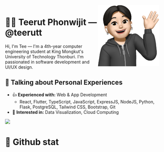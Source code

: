 <img a="Hi!" align="right" height="200" width="200" alt="teerut's avatar" src="https://raw.githubusercontent.com/teerutt/teerutt/main/img/avatar.png"/>

# 🧑🏻 Teerut Phonwijit — @teerutt

Hi, I'm Tee — I'm a 4th-year computer engineering student at King Mongkut's University of Technology Thonburi. I'm passionated in software development and UI/UX design. 

## 💬 Talking about Personal Experiences
- 👍 **Experienced with:** Web & App Development
    - React, Flutter, TypeScript, JavaScript, ExpressJS, NodeJS, Python, Flask, PostgreSQL, Tailwind CSS, Bootstrap, Git 
- 👀 **Interested in:** Data Visualization, Cloud Computing

<img height="64" src="https://skillicons.dev/icons?i=react,flutter,ts,js,express,nodejs,nextjs,py,flask,postgres,mysql,sqlite,tailwind,bootstrap,php,html,spring,java,c,docker,redis,nginx,vite,postman,git,github,figma&perline=16" />

<a href="https://www.linkedin.com/in/teerutt/">
   <img src="https://img.shields.io/badge/LinkedIn-0077B5?style=for-the-badge&logo=linkedin&logoColor=white" alt="" />
</a>

# 🚀 Github stat
<div style="display: flex;">
  <img height="150" src="https://github-readme-stats.vercel.app/api?username=teerutt&show_icons=true&theme=transparent" alt="" />
  <img height="150" src="https://github-readme-stats.vercel.app/api/top-langs/?username=teerutt&langs_count=20" alt="" />
</div>
